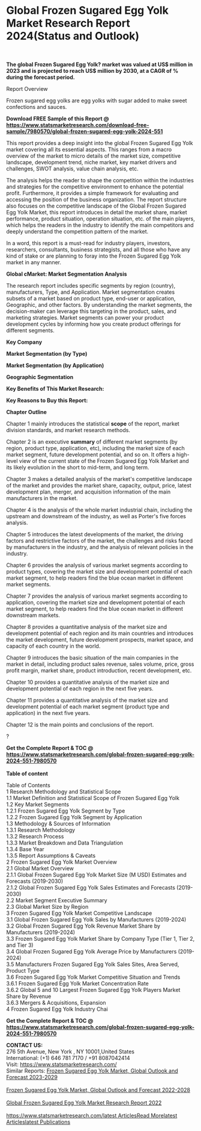 <h1>Global Frozen Sugared Egg Yolk Market Research Report 2024(Status and Outlook)</h1><br/><p><strong>The global Frozen Sugared Egg Yolk? market was valued at US$ million in 2023 and is projected to reach US$ million by 2030, at a <strong>CAGR</strong> of % during the forecast period.</strong></p><p>Report Overview</p><p>Frozen sugared egg yolks are egg yolks with sugar added to make sweet confections and sauces.</p><p><strong>Download FREE Sample of this Report @ <a href="https://www.statsmarketresearch.com/download-free-sample/7980570/global-frozen-sugared-egg-yolk-2024-551">https://www.statsmarketresearch.com/download-free-sample/7980570/global-frozen-sugared-egg-yolk-2024-551</a></strong></p><p>This report provides a deep insight into the global Frozen Sugared Egg Yolk market covering all its essential aspects. This ranges from a macro overview of the market to micro details of the market size, competitive landscape, development trend, niche market, key market drivers and challenges, SWOT analysis, value chain analysis, etc.</p><p>The analysis helps the reader to shape the competition within the industries and strategies for the competitive environment to enhance the potential profit. Furthermore, it provides a simple framework for evaluating and accessing the position of the business organization. The report structure also focuses on the competitive landscape of the Global Frozen Sugared Egg Yolk Market, this report introduces in detail the market share, market performance, product situation, operation situation, etc. of the main players, which helps the readers in the industry to identify the main competitors and deeply understand the competition pattern of the market.</p><p>In a word, this report is a must-read for industry players, investors, researchers, consultants, business strategists, and all those who have any kind of stake or are planning to foray into the Frozen Sugared Egg Yolk market in any manner.</p><p><strong>Global cMarket: Market Segmentation Analysis</strong></p><p>The research report includes specific segments by region (country), manufacturers, Type, and Application. Market segmentation creates subsets of a market based on product type, end-user or application, Geographic, and other factors. By understanding the market segments, the decision-maker can leverage this targeting in the product, sales, and marketing strategies. Market segments can power your product development cycles by informing how you create product offerings for different segments.</p><p><strong>Key Company</strong></p><p><strong>Market Segmentation (by Type)</strong></p><p><strong>Market Segmentation (<strong>by Application</strong>)</strong></p><p><strong>Geographic Segmentation</strong></p><p><strong>Key Benefits of This Market Research:</strong></p><p><strong>Key <strong>Reasons to Buy</strong> this Report:</strong></p><p><strong>Chapter Outline</strong></p><p>Chapter 1 mainly introduces the statistical <strong>scope</strong> of the report, market division standards, and market research methods.</p><p>Chapter 2 is an executive <strong>summary</strong> of different market segments (by region, product type, application, etc), including the market size of each market segment, future development potential, and so on. It offers a high-level view of the current state of the Frozen Sugared Egg Yolk Market and its likely evolution in the short to mid-term, and long term.</p><p>Chapter 3 makes a detailed analysis of the market's competitive landscape of the market and provides the market share, capacity, output, price, latest development plan, merger, and acquisition information of the main manufacturers in the market.</p><p>Chapter 4 is the analysis of the whole market industrial chain, including the upstream and downstream of the industry, as well as Porter's five forces analysis.</p><p>Chapter 5 introduces the latest developments of the market, the driving factors and restrictive factors of the market, the challenges and risks faced by manufacturers in the industry, and the analysis of relevant policies in the industry.</p><p>Chapter 6 provides the analysis of various market segments according to product types, covering the market size and development potential of each market segment, to help readers find the blue ocean market in different market segments.</p><p>Chapter 7 provides the analysis of various market segments according to application, covering the market size and development potential of each market segment, to help readers find the blue ocean market in different downstream markets.</p><p>Chapter 8 provides a quantitative analysis of the market size and development potential of each region and its main countries and introduces the market development, future development prospects, market space, and capacity of each country in the world.</p><p>Chapter 9 introduces the basic situation of the main companies in the market in detail, including product sales revenue, sales volume, price, gross profit margin, market share, product introduction, recent development, etc.</p><p>Chapter 10 provides a quantitative analysis of the market size and development potential of each region in the next five years.</p><p>Chapter 11 provides a quantitative analysis of the market size and development potential of each market segment (product type and application) in the next five years.</p><p>Chapter 12 is the main points and conclusions of the report.</p><p>? </p><div><b>Get the Complete Report & TOC @ <a href="https://www.statsmarketresearch.com/global-frozen-sugared-egg-yolk-2024-551-7980570">https://www.statsmarketresearch.com/global-frozen-sugared-egg-yolk-2024-551-7980570</a></b></div><br><b>Table of content</b><p>Table of Contents<br />1 Research Methodology and Statistical Scope<br />1.1 Market Definition and Statistical Scope of Frozen Sugared Egg Yolk<br />1.2 Key Market Segments<br />1.2.1 Frozen Sugared Egg Yolk Segment by Type<br />1.2.2 Frozen Sugared Egg Yolk Segment by Application<br />1.3 Methodology & Sources of Information<br />1.3.1 Research Methodology<br />1.3.2 Research Process<br />1.3.3 Market Breakdown and Data Triangulation<br />1.3.4 Base Year<br />1.3.5 Report Assumptions & Caveats<br />2 Frozen Sugared Egg Yolk Market Overview<br />2.1 Global Market Overview<br />2.1.1 Global Frozen Sugared Egg Yolk Market Size (M USD) Estimates and Forecasts (2019-2030)<br />2.1.2 Global Frozen Sugared Egg Yolk Sales Estimates and Forecasts (2019-2030)<br />2.2 Market Segment Executive Summary<br />2.3 Global Market Size by Region<br />3 Frozen Sugared Egg Yolk Market Competitive Landscape<br />3.1 Global Frozen Sugared Egg Yolk Sales by Manufacturers (2019-2024)<br />3.2 Global Frozen Sugared Egg Yolk Revenue Market Share by Manufacturers (2019-2024)<br />3.3 Frozen Sugared Egg Yolk Market Share by Company Type (Tier 1, Tier 2, and Tier 3)<br />3.4 Global Frozen Sugared Egg Yolk Average Price by Manufacturers (2019-2024)<br />3.5 Manufacturers Frozen Sugared Egg Yolk Sales Sites, Area Served, Product Type<br />3.6 Frozen Sugared Egg Yolk Market Competitive Situation and Trends<br />3.6.1 Frozen Sugared Egg Yolk Market Concentration Rate<br />3.6.2 Global 5 and 10 Largest Frozen Sugared Egg Yolk Players Market Share by Revenue<br />3.6.3 Mergers & Acquisitions, Expansion<br />4 Frozen Sugared Egg Yolk Industry Chai<br><div><b>Get the Complete Report & TOC @ <a href="https://www.statsmarketresearch.com/global-frozen-sugared-egg-yolk-2024-551-7980570">https://www.statsmarketresearch.com/global-frozen-sugared-egg-yolk-2024-551-7980570</a></b></div></p> <b>CONTACT US:</b><br>276 5th Avenue, New York , NY 10001,United States<br>International: (+1) 646 781 7170 / +91 8087042414<br>Visit: <a href="https://www.statsmarketresearch.com/">https://www.statsmarketresearch.com/</a><br>Similar Reports: <a href="https://www.statsmarketresearch.com/global-frozen-sugared-egg-yolk-2024-551-7980570">Frozen Sugared Egg Yolk Market, Global Outlook and Forecast 2023-2029</a><br/><br/><a href="https://www.statsmarketresearch.com/global-frozen-sugared-egg-yolk-2024-551-7980570">Frozen Sugared Egg Yolk Market, Global Outlook and Forecast 2022-2028</a><br/><br/><a href="https://www.statsmarketresearch.com/global-frozen-sugared-egg-yolk-2024-551-7980570">Global Frozen Sugared Egg Yolk Market Research Report 2022</a><br/><br/><a href="https://gyeongbokgung.com">https://www.statsmarketresearch.com/</a><a href="https://hallyeomaritime.com">latest Articles</a><a href="https://jingwansa.com">Read More</a><a href=https://nguoiviet.jp/">latest Articles</a><a href="https://www.intelmarketresearch.com/">latest Publications</a>